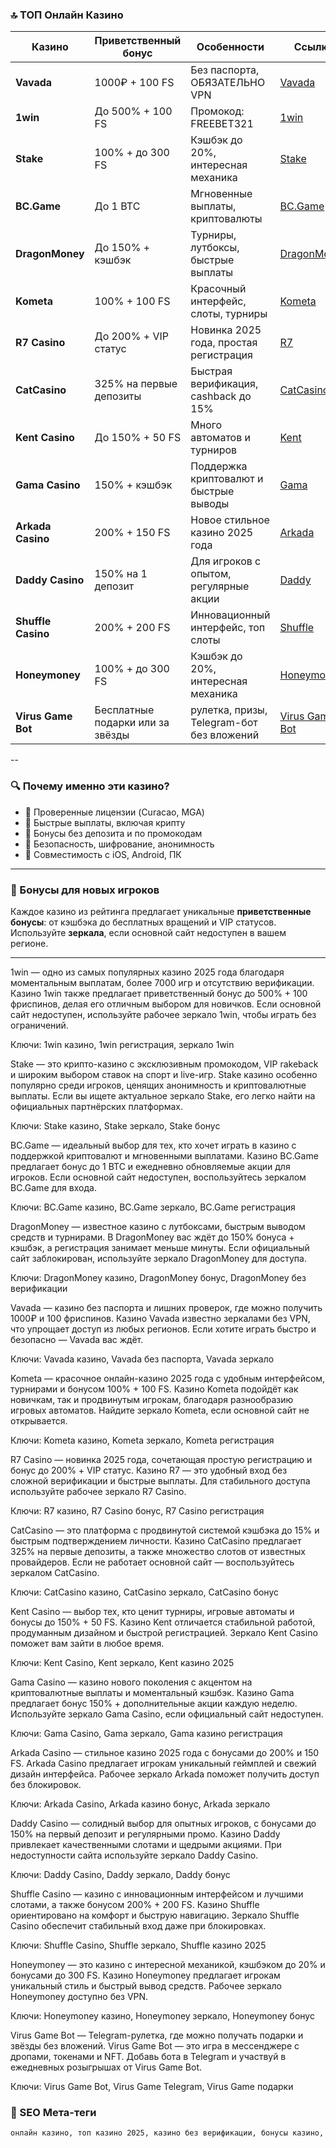 ### 🔝 ТОП Онлайн Казино

| Казино             | Приветственный бонус    | Особенности                                      | Ссылка                                                                                    |
| ------------------ | ----------------------- | ------------------------------------------------ | ----------------------------------------------------------------------------------------- |
| **Vavada**         | 1000₽ + 100 FS         | Без паспорта, ОБЯЗАТЕЛЬНО VPN                   | [Vavada](https://gate707.com/?promo=3c4686a6-85c8-4f7b-b115-14ed7862b5fb&target=register) |
| **1win**           | До 500% + 100 FS        | Промокод: FREEBET321                             | [1win](https://1wilib.life/casino/list?open=register&p=awno) |
| **Stake**          | 100% + до 300 FS        | Кэшбэк до 20%, интересная механика               | [Stake](https://stake1043.com/?c=JiMxFVsp)                    |
| **BC.Game**        | До 1 BTC                | Мгновенные выплаты, криптовалюты                 | [BC.Game](https://bcgame.nz/i-3a9esjz8l-n/)                                               |
| **DragonMoney**    | До 150% + кэшбэк        | Турниры, лутбоксы, быстрые выплаты               | [DragonMoney](https://dgr.so/ff0b01f78)              |
| **Kometa**         | 100% + 100 FS           | Красочный интерфейс, слоты, турниры              | [Kometa](https://tropical-path.com/s7d8a1999)                                             |
| **R7 Casino**      | До 200% + VIP статус    | Новинка 2025 года, простая регистрация           | [R7](https://sigreaciry.com/s7f064747)                                             |
| **CatCasino**      | 325% на первые депозиты | Быстрая верификация, cashback до 15%             | [CatCasino](https://catchthecatthree.com/s74cd5c49)                                       |
| **Kent Casino**    | До 150% + 50 FS         | Много автоматов и турниров                       | [Kent](https://pamuatinat.xyz/s9e2edfac)                                                  |
| **Gama Casino**    | 150% + кэшбэк           | Поддержка криптовалют и быстрые выводы           | [Gama](https://preesiader.com/s712d6f5e)                                                  |
| **Arkada Casino**  | 200% + 150 FS           | Новое стильное казино 2025 года                  | [Arkada](https://grid-cyberlane.com/s9372df9a)                                            |
| **Daddy Casino**   | 150% на 1 депозит       | Для игроков с опытом, регулярные акции           | [Daddy](https://aeruborony.com/se5595b94)                                                 |
| **Shuffle Casino** | 200% + 200 FS           | Инновационный интерфейс, топ слоты               | [Shuffle](https://shuffle888.com?r=uwPm692XQN)                                            |
| **Honeymoney**     | 100% + до 300 FS        | Кэшбэк до 20%, интересная механика               | [Honeymoney](https://honeymoneybonus.com/?ref=ODkyOTZfcmVmZXJyYWw=)                       |
| **Virus Game Bot**  | Бесплатные подарки или за звёзды        | рулетка, призы, Telegram-бот без вложений | [Virus Game Bot](https://t.me/virus_play_bot/app?startapp=roulette_inviteCoderDdTMAop0dTNeyV4)                                          |
--

### 🔍 Почему именно эти казино?

* 🎯 Проверенные лицензии (Curacao, MGA)
* 🚀 Быстрые выплаты, включая крипту
* 🎁 Бонусы без депозита и по промокодам
* 🔐 Безопасность, шифрование, анонимность
* 📱 Совместимость с iOS, Android, ПК

---

### 🎁 Бонусы для новых игроков

Каждое казино из рейтинга предлагает уникальные **приветственные бонусы**: от кэшбэка до бесплатных вращений и VIP статусов. Используйте **зеркала**, если основной сайт недоступен в вашем регионе.

---

1win — одно из самых популярных казино 2025 года благодаря моментальным выплатам, более 7000 игр и отсутствию верификации. Казино 1win также предлагает приветственный бонус до 500% + 100 фриспинов, делая его отличным выбором для новичков. Если основной сайт недоступен, используйте рабочее зеркало 1win, чтобы играть без ограничений.

Ключи: 1win казино, 1win регистрация, зеркало 1win

Stake — это крипто-казино с эксклюзивным промокодом, VIP rakeback и широким выбором ставок на спорт и live-игр. Stake казино особенно популярно среди игроков, ценящих анонимность и криптовалютные выплаты. Если вы ищете актуальное зеркало Stake, его легко найти на официальных партнёрских платформах.

Ключи: Stake казино, Stake зеркало, Stake бонус

BC.Game — идеальный выбор для тех, кто хочет играть в казино с поддержкой криптовалют и мгновенными выплатами. Казино BC.Game предлагает бонус до 1 BTC и ежедневно обновляемые акции для игроков. Если основной сайт недоступен, воспользуйтесь зеркалом BC.Game для входа.

Ключи: BC.Game казино, BC.Game зеркало, BC.Game регистрация

DragonMoney — известное казино с лутбоксами, быстрым выводом средств и турнирами. В DragonMoney вас ждёт до 150% бонуса + кэшбэк, а регистрация занимает меньше минуты. Если официальный сайт заблокирован, используйте зеркало DragonMoney для доступа.

Ключи: DragonMoney казино, DragonMoney бонус, DragonMoney без верификации

Vavada — казино без паспорта и лишних проверок, где можно получить 1000₽ и 100 фриспинов. Казино Vavada известно зеркалами без VPN, что упрощает доступ из любых регионов. Если хотите играть быстро и безопасно — Vavada вас ждёт.

Ключи: Vavada казино, Vavada без паспорта, Vavada зеркало

Kometa — красочное онлайн-казино 2025 года с удобным интерфейсом, турнирами и бонусом 100% + 100 FS. Казино Kometa подойдёт как новичкам, так и продвинутым игрокам, благодаря разнообразию игровых автоматов. Найдите зеркало Kometa, если основной сайт не открывается.

Ключи: Kometa казино, Kometa зеркало, Kometa регистрация

R7 Casino — новинка 2025 года, сочетающая простую регистрацию и бонус до 200% + VIP статус. Казино R7 — это удобный вход без сложной верификации и быстрые выплаты. Для стабильного доступа используйте рабочее зеркало R7 Casino.

Ключи: R7 казино, R7 Casino бонус, R7 Casino регистрация

CatCasino — это платформа с продвинутой системой кэшбэка до 15% и быстрым подтверждением личности. Казино CatCasino предлагает 325% на первые депозиты, а также множество слотов от известных провайдеров. Если не работает основной сайт — воспользуйтесь зеркалом CatCasino.

Ключи: CatCasino казино, CatCasino зеркало, CatCasino бонус

Kent Casino — выбор тех, кто ценит турниры, игровые автоматы и бонусы до 150% + 50 FS. Казино Kent отличается стабильной работой, продуманным дизайном и быстрой регистрацией. Зеркало Kent Casino поможет вам зайти в любое время.

Ключи: Kent Casino, Kent зеркало, Kent казино 2025

Gama Casino — казино нового поколения с акцентом на криптовалютные выплаты и моментальный кэшбэк. Казино Gama предлагает бонус 150% + дополнительные акции каждую неделю. Используйте зеркало Gama Casino, если официальный сайт недоступен.

Ключи: Gama Casino, Gama зеркало, Gama казино регистрация

Arkada Casino — стильное казино 2025 года с бонусами до 200% и 150 FS. Arkada Casino предлагает игрокам уникальный геймплей и свежий дизайн интерфейса. Рабочее зеркало Arkada поможет получить доступ без блокировок.

Ключи: Arkada Casino, Arkada казино бонус, Arkada зеркало

Daddy Casino — солидный выбор для опытных игроков, с бонусами до 150% на первый депозит и регулярными промо. Казино Daddy привлекает качественными слотами и щедрыми акциями. При недоступности сайта используйте зеркало Daddy Casino.

Ключи: Daddy Casino, Daddy зеркало, Daddy бонус

Shuffle Casino — казино с инновационным интерфейсом и лучшими слотами, а также бонусом 200% + 200 FS. Казино Shuffle ориентировано на комфорт и быструю навигацию. Зеркало Shuffle Casino обеспечит стабильный вход даже при блокировках.

Ключи: Shuffle Casino, Shuffle зеркало, Shuffle казино 2025

Honeymoney — это казино с интересной механикой, кэшбэком до 20% и бонусами до 300 FS. Казино Honeymoney предлагает игрокам уникальный стиль и быстрый вывод средств. Рабочее зеркало Honeymoney доступно без VPN.

Ключи: Honeymoney казино, Honeymoney зеркало, Honeymoney бонус

Virus Game Bot — Telegram-рулетка, где можно получать подарки и звёзды без вложений. Virus Game Bot — это игра в мессенджере с дропами, токенами и NFT. Добавь бота в Telegram и участвуй в ежедневных розыгрышах от Virus Game Bot.

Ключи: Virus Game Bot, Virus Game Telegram, Virus Game подарки



### 📌 SEO Мета-теги

```html
онлайн казино, топ казино 2025, казино без верификации, бонусы казино, фриспины без депозита, рабочее зеркало казино, быстрые выплаты казино, крипто казино, Vavada казино, 1win казино, Stake казино, BC.Game казино, DragonMoney казино, Kometa казино, R7 Casino, CatCasino, Kent Casino, Gama Casino, Arkada Casino, Daddy Casino, Shuffle Casino, Honeymoney казино, промокоды казино, VIP рейкбэк, турниры казино, слоты онлайн, рулетка онлайн, зеркало Stake, зеркало 1win, зеркало Vavada
```

